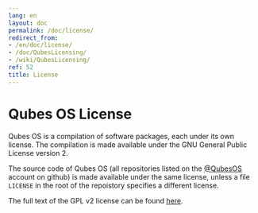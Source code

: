 ```yaml
---
lang: en
layout: doc
permalink: /doc/license/
redirect_from:
- /en/doc/license/
- /doc/QubesLicensing/
- /wiki/QubesLicensing/
ref: 52
title: License
---
```


Qubes OS License
================

Qubes OS is a compilation of software packages, each under its own license. The compilation is made available under the GNU General Public License version 2.

The source code of Qubes OS (all repositories listed on the [@QubesOS](https://github.com/QubesOS) account on github) is made available under the same license, unless a file `LICENSE` in the root of the repoistory specifies a different license.

The full text of the GPL v2 license can be found [here](https://www.gnu.org/licenses/gpl-2.0.html).
